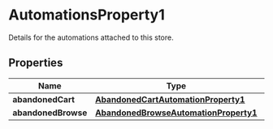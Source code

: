 

# AutomationsProperty1

Details for the automations attached to this store.

## Properties

| Name | Type | Description | Notes |
|------------ | ------------- | ------------- | -------------|
|**abandonedCart** | [**AbandonedCartAutomationProperty1**](AbandonedCartAutomationProperty1.md) |  |  [optional] |
|**abandonedBrowse** | [**AbandonedBrowseAutomationProperty1**](AbandonedBrowseAutomationProperty1.md) |  |  [optional] |



